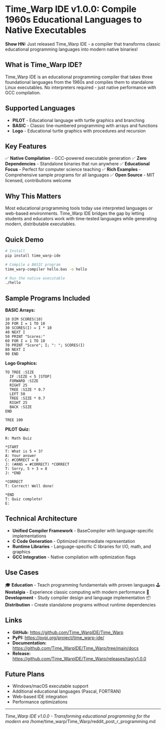 # Time_Warp IDE v1.0.0: Compile 1960s Educational Languages to Native Executables

**Show HN:** Just released Time_Warp IDE - a compiler that transforms classic educational programming languages into modern native binaries!

## What is Time_Warp IDE?

Time_Warp IDE is an educational programming compiler that takes three foundational languages from the 1960s and compiles them to standalone Linux executables. No interpreters required - just native performance with GCC compilation.

## Supported Languages

- **PILOT** - Educational language with turtle graphics and branching
- **BASIC** - Classic line-numbered programming with arrays and functions
- **Logo** - Educational turtle graphics with procedures and recursion

## Key Features

✅ **Native Compilation** - GCC-powered executable generation
✅ **Zero Dependencies** - Standalone binaries that run anywhere
✅ **Educational Focus** - Perfect for computer science teaching
✅ **Rich Examples** - Comprehensive sample programs for all languages
✅ **Open Source** - MIT licensed, contributions welcome

## Why This Matters

Most educational programming tools today use interpreted languages or web-based environments. Time_Warp IDE bridges the gap by letting students and educators work with time-tested languages while generating modern, distributable executables.

## Quick Demo

```bash
# Install
pip install time_warp-ide

# Compile a BASIC program
time_warp-compiler hello.bas -o hello

# Run the native executable
./hello
```

## Sample Programs Included

**BASIC Arrays:**

```basic
10 DIM SCORES(10)
20 FOR I = 1 TO 10
30 SCORES(I) = I * 10
40 NEXT I
50 PRINT "Scores:"
60 FOR I = 1 TO 10
70 PRINT "Score"; I; ": "; SCORES(I)
80 NEXT I
90 END
```

**Logo Graphics:**

```logo
TO TREE :SIZE
  IF :SIZE < 5 [STOP]
  FORWARD :SIZE
  RIGHT 25
  TREE :SIZE * 0.7
  LEFT 50
  TREE :SIZE * 0.7
  RIGHT 25
  BACK :SIZE
END

TREE 100
```

**PILOT Quiz:**

```pilot
R: Math Quiz

*START
T: What is 5 + 3?
A: Your answer
C: #CORRECT = 8
J: (#ANS = #CORRECT) *CORRECT
T: Sorry, 5 + 3 = 8
J: *END

*CORRECT
T: Correct! Well done!

*END
T: Quiz complete!
E:
```

## Technical Architecture

- **Unified Compiler Framework** - BaseCompiler with language-specific implementations
- **C Code Generation** - Optimized intermediate representation
- **Runtime Libraries** - Language-specific C libraries for I/O, math, and graphics
- **GCC Integration** - Native compilation with optimization flags

## Use Cases

🎓 **Education** - Teach programming fundamentals with proven languages
🕹️ **Nostalgia** - Experience classic computing with modern performance
🔧 **Development** - Study compiler design and language implementation
📦 **Distribution** - Create standalone programs without runtime dependencies

## Links

- **GitHub:** <https://github.com/Time_WarpIDE/Time_Warp>
- **PyPI:** <https://pypi.org/project/time_warp-ide/>
- **Documentation:** <https://github.com/Time_WarpIDE/Time_Warp/tree/main/docs>
- **Release:** <https://github.com/Time_WarpIDE/Time_Warp/releases/tag/v1.0.0>

## Future Plans

- Windows/macOS executable support
- Additional educational languages (Pascal, FORTRAN)
- Web-based IDE integration
- Performance optimizations

---

*Time_Warp IDE v1.0.0 - Transforming educational programming for the modern era*</content>
<parameter name="filePath">/home/time_warp/Time_Warp/reddit_post_r_programming.md